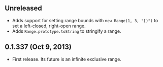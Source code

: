 ## Unreleased
- Adds support for setting range bounds with `new Range(1, 3, "[)")` to set
  a left-closed, right-open range.
- Adds `Range.prototype.toString` to stringify a range.

## 0.1.337 (Oct 9, 2013)
- First release. Its future is an infinite exclusive range.
